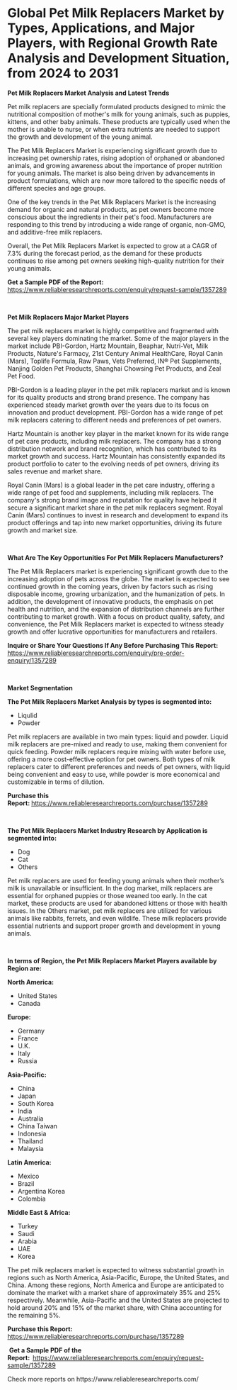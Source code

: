 <p><h1>Global Pet Milk Replacers Market by Types, Applications, and Major Players, with Regional Growth Rate Analysis and Development Situation, from 2024 to 2031</h1></p><p><strong>Pet Milk Replacers Market Analysis and Latest Trends</strong></p>
<p><p>Pet milk replacers are specially formulated products designed to mimic the nutritional composition of mother's milk for young animals, such as puppies, kittens, and other baby animals. These products are typically used when the mother is unable to nurse, or when extra nutrients are needed to support the growth and development of the young animal.</p><p>The Pet Milk Replacers Market is experiencing significant growth due to increasing pet ownership rates, rising adoption of orphaned or abandoned animals, and growing awareness about the importance of proper nutrition for young animals. The market is also being driven by advancements in product formulations, which are now more tailored to the specific needs of different species and age groups.</p><p>One of the key trends in the Pet Milk Replacers Market is the increasing demand for organic and natural products, as pet owners become more conscious about the ingredients in their pet's food. Manufacturers are responding to this trend by introducing a wide range of organic, non-GMO, and additive-free milk replacers.</p><p>Overall, the Pet Milk Replacers Market is expected to grow at a CAGR of 7.3% during the forecast period, as the demand for these products continues to rise among pet owners seeking high-quality nutrition for their young animals.</p></p>
<p><strong>Get a Sample PDF of the Report:&nbsp;</strong> <a href="https://www.reliableresearchreports.com/enquiry/request-sample/1357289">https://www.reliableresearchreports.com/enquiry/request-sample/1357289</a></p>
<p>&nbsp;</p>
<p><strong>Pet Milk Replacers Major Market Players</strong></p>
<p><p>The pet milk replacers market is highly competitive and fragmented with several key players dominating the market. Some of the major players in the market include PBI-Gordon, Hartz Mountain, Beaphar, Nutri-Vet, Milk Products, Nature's Farmacy, 21st Century Animal HealthCare, Royal Canin (Mars), Toplife Formula, Raw Paws, Vets Preferred, IN® Pet Supplements, Nanjing Golden Pet Products, Shanghai Chowsing Pet Products, and Zeal Pet Food.</p><p>PBI-Gordon is a leading player in the pet milk replacers market and is known for its quality products and strong brand presence. The company has experienced steady market growth over the years due to its focus on innovation and product development. PBI-Gordon has a wide range of pet milk replacers catering to different needs and preferences of pet owners.</p><p>Hartz Mountain is another key player in the market known for its wide range of pet care products, including milk replacers. The company has a strong distribution network and brand recognition, which has contributed to its market growth and success. Hartz Mountain has consistently expanded its product portfolio to cater to the evolving needs of pet owners, driving its sales revenue and market share.</p><p>Royal Canin (Mars) is a global leader in the pet care industry, offering a wide range of pet food and supplements, including milk replacers. The company's strong brand image and reputation for quality have helped it secure a significant market share in the pet milk replacers segment. Royal Canin (Mars) continues to invest in research and development to expand its product offerings and tap into new market opportunities, driving its future growth and market size.</p></p>
<p>&nbsp;</p>
<p><strong>What Are The Key Opportunities For Pet Milk Replacers Manufacturers?</strong></p>
<p><p>The Pet Milk Replacers market is experiencing significant growth due to the increasing adoption of pets across the globe. The market is expected to see continued growth in the coming years, driven by factors such as rising disposable income, growing urbanization, and the humanization of pets. In addition, the development of innovative products, the emphasis on pet health and nutrition, and the expansion of distribution channels are further contributing to market growth. With a focus on product quality, safety, and convenience, the Pet Milk Replacers market is expected to witness steady growth and offer lucrative opportunities for manufacturers and retailers.</p></p>
<p><strong>Inquire or Share Your Questions If Any Before Purchasing This Report:</strong> <a href="https://www.reliableresearchreports.com/enquiry/pre-order-enquiry/1357289">https://www.reliableresearchreports.com/enquiry/pre-order-enquiry/1357289</a></p>
<p>&nbsp;</p>
<p><strong>Market Segmentation</strong></p>
<p><strong>The Pet Milk Replacers Market Analysis by types is segmented into:</strong></p>
<p><ul><li>Liqulid</li><li>Powder</li></ul></p>
<p><p>Pet milk replacers are available in two main types: liquid and powder. Liquid milk replacers are pre-mixed and ready to use, making them convenient for quick feeding. Powder milk replacers require mixing with water before use, offering a more cost-effective option for pet owners. Both types of milk replacers cater to different preferences and needs of pet owners, with liquid being convenient and easy to use, while powder is more economical and customizable in terms of dilution.</p></p>
<p><strong>Purchase this Report:&nbsp;</strong><a href="https://www.reliableresearchreports.com/purchase/1357289">https://www.reliableresearchreports.com/purchase/1357289</a></p>
<p>&nbsp;</p>
<p><strong>The Pet Milk Replacers Market Industry Research by Application is segmented into:</strong></p>
<p><ul><li>Dog</li><li>Cat</li><li>Others</li></ul></p>
<p><p>Pet milk replacers are used for feeding young animals when their mother’s milk is unavailable or insufficient. In the dog market, milk replacers are essential for orphaned puppies or those weaned too early. In the cat market, these products are used for abandoned kittens or those with health issues. In the Others market, pet milk replacers are utilized for various animals like rabbits, ferrets, and even wildlife. These milk replacers provide essential nutrients and support proper growth and development in young animals.</p></p>
<p>&nbsp;</p>
<p><strong>In terms of Region, the Pet Milk Replacers Market Players available by Region are:</strong></p>
<p>
    <p> <strong> North America: </strong>
        <ul>
            <li>United States</li>
            <li>Canada</li>
        </ul>
        </p> 
    <p> <strong> Europe: </strong>
        <ul>
            <li>Germany</li>
            <li>France</li>
            <li>U.K.</li>
            <li>Italy</li>
            <li>Russia</li>
        </ul>
        </p> 
    <p> <strong> Asia-Pacific: </strong>
        <ul>
            <li>China</li>
            <li>Japan</li>
            <li>South Korea</li>
            <li>India</li>
            <li>Australia</li>
            <li>China Taiwan</li>
            <li>Indonesia</li>
            <li>Thailand</li>
            <li>Malaysia</li>
        </ul>
        </p> 
    <p> <strong> Latin America: </strong>
        <ul>
            <li>Mexico</li>
            <li>Brazil</li>
            <li>Argentina Korea</li>
            <li>Colombia</li>
        </ul>
        </p> 
    <p> <strong> Middle East & Africa: </strong>
        <ul>
            <li>Turkey</li>
            <li>Saudi</li>
            <li>Arabia</li>
            <li>UAE</li>
            <li>Korea</li>
        </ul>
    </p>
    </p>
<p><p>The pet milk replacers market is expected to witness substantial growth in regions such as North America, Asia-Pacific, Europe, the United States, and China. Among these regions, North America and Europe are anticipated to dominate the market with a market share of approximately 35% and 25% respectively. Meanwhile, Asia-Pacific and the United States are projected to hold around 20% and 15% of the market share, with China accounting for the remaining 5%.</p></p>
<p><strong>Purchase this Report: </strong><a href="https://www.reliableresearchreports.com/purchase/1357289">https://www.reliableresearchreports.com/purchase/1357289</a></p>
<p>&nbsp;<strong>Get a Sample PDF of the Report:&nbsp;&nbsp;</strong><a href="https://www.reliableresearchreports.com/enquiry/request-sample/1357289">https://www.reliableresearchreports.com/enquiry/request-sample/1357289</a></p>
<p><strong></strong></p>
<p>Check more reports on https://www.reliableresearchreports.com/</p>
